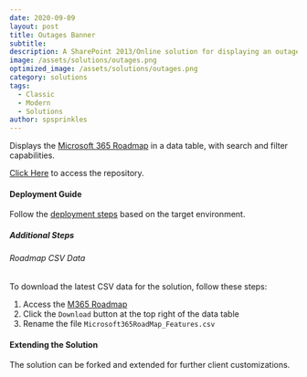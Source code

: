 ```yaml
---
date: 2020-09-09
layout: post
title: Outages Banner
subtitle:
description: A SharePoint 2013/Online solution for displaying an outages banner.
image: /assets/solutions/outages.png
optimized_image: /assets/solutions/outages.png
category: solutions
tags:
  - Classic
  - Modern
  - Solutions
author: spsprinkles
---
```


Displays the [Microsoft 365 Roadmap](https://www.microsoft.com/en-us/microsoft-365/roadmap) in a data table, with search and filter capabilities.

[Click Here](https://github.com/spsprinkles/m365-roadmap) to access the repository.

#### Deployment Guide

Follow the [deployment steps](/jump-start-projects/overview/deployment) based on the target environment.

##### Additional Steps

###### Roadmap CSV Data

To download the latest CSV data for the solution, follow these steps:

1. Access the [M365 Roadmap](https://www.microsoft.com/en-us/microsoft-365/roadmap)
2. Click the `Download` button at the top right of the data table
3. Rename the file `Microsoft365RoadMap_Features.csv`

#### Extending the Solution

The solution can be forked and extended for further client customizations.